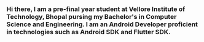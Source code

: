 ### Hi there, I am a pre-final year student at Vellore Institute of Technology, Bhopal pursing my Bachelor's in Computer Science and Engineering. I am an Android Developer proficient in technologies such as Android SDK and Flutter SDK. 


<!--
**ChinmayJoshi1412/ChinmayJoshi1412** is a ✨ _special_ ✨ repository because its `README.md` (this file) appears on your GitHub profile.

Here are some ideas to get you started:

- 🔭 I’m currently working on ...
- 🌱 I’m currently learning ...
- 👯 I’m looking to collaborate on ...
- 🤔 I’m looking for help with ...
- 💬 Ask me about ...
- 📫 How to reach me: ...
- 😄 Pronouns: ...
- ⚡ Fun fact: ...
-->
